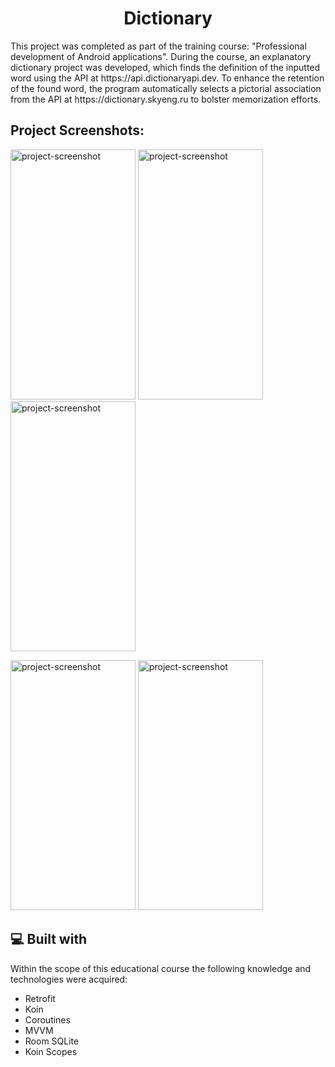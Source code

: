 <h1 align="center" id="title">Dictionary</h1>

<p id="description">This project was completed as part of the training course: "Professional development of Android applications". During the course, an explanatory dictionary project was developed, which finds the definition of the inputted word using the API at https://api.dictionaryapi.dev. To enhance the retention of the found word, the program automatically selects a pictorial association from the API at https://dictionary.skyeng.ru to bolster memorization efforts.</p>

<h2>Project Screenshots:</h2>

<img src="https://gdurl.com/fkkv" alt="project-screenshot" width="200" height="400/">    <img src="https://gdurl.com/Gtbe" alt="project-screenshot" width="200" height="400/">    <img src="https://gdurl.com/8vAS" alt="project-screenshot" width="200" height="400/">

<img src="https://gdurl.com/tCOA" alt="project-screenshot" width="200" height="400/"> <img src="https://gdurl.com/uz3N" alt="project-screenshot" width="200" height="400/">

<h2>💻 Built with</h2>

Within the scope of this educational course the following knowledge and technologies were acquired:

*   Retrofit
*   Koin
*   Coroutines
*   MVVM
*   Room SQLite
*   Koin Scopes
